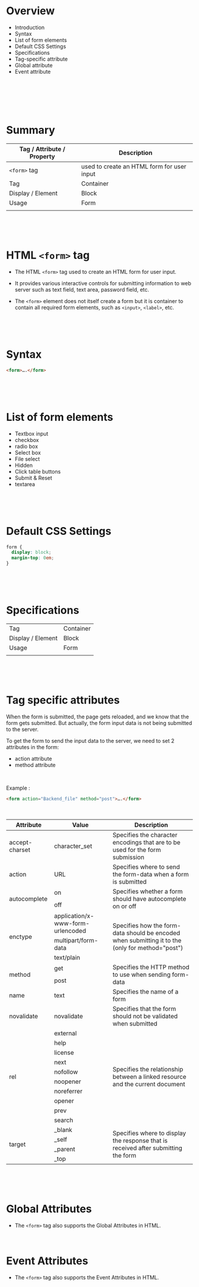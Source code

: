 # Overview

- Introduction
- Syntax
- List of form elements
- Default CSS Settings
- Specifications
- Tag-specific attribute
- Global attribute
- Event attribute

&nbsp;

&nbsp;

&nbsp;

# Summary

| Tag / Attribute / Property | Description                                |
| -------------------------- | ------------------------------------------ |
| `<form>` tag               | used to create an HTML form for user input |
| Tag                        | Container                                  |
| Display / Element          | Block                                      |
| Usage                      | Form                                       |
|                            |                                            |

&nbsp;

&nbsp;

# HTML `<form>` tag

- The HTML `<form>` tag used to create an HTML form for user input.

- It provides various interactive controls for submitting information to web server such as text field, text area, password field, etc.

- The `<form>` element does not itself create a form but it is container to contain all required form elements, such as `<input>`, `<label>`, etc.

&nbsp;

&nbsp;

# Syntax

```html
<form>….</form>
```

&nbsp;

&nbsp;

# List of form elements

- Textbox input
- checkbox
- radio box
- Select box
- File select
- Hidden
- Click table buttons
- Submit & Reset
- textarea

&nbsp;

&nbsp;

# Default CSS Settings

```css
form {
  display: block;
  margin-top: 0em;
}
```

&nbsp;

&nbsp;

# Specifications

|                   |           |
| ----------------- | --------- |
| Tag               | Container |
| Display / Element | Block     |
| Usage             | Form      |
|                   |           |

&nbsp;

&nbsp;

# Tag specific attributes

When the form is submitted, the page gets reloaded, and we know that the form gets submitted. But actually, the form input data is not being submitted to the server.

To get the form to send the input data to the server, we need to set 2 attributes in the form:

- action attribute
- method attribute

&nbsp;

Example :

```html
<form action="Backend_file" method="post">….</form>
```

&nbsp;

<table>
    <thead>
        <tr>
            <th>Attribute </th>
            <th>Value </th>
            <th>Description</th>
        </tr>
    </thead>
    <tbody>
        <tr>
            <td>accept-charset </td>
            <td>character_set </td>
            <td>Specifies the character encodings that are to be used for the form submission</td>
        </tr>
        <tr>
            <td> action </td>
            <td> URL </td>
            <td> Specifies where to send the form-data when a form is submitted</td>
        </tr>
        <tr>
            <td rowspan="2">autocomplete</td>
            <td>on</td>
            <td rowspan="2">Specifies whether a form should have autocomplete on or off</td>
        </tr>
        <tr>
            <td>off</td>
        </tr>
        <tr>
            <td rowspan="3"> enctype</td>
            <td>application/x-www-form-urlencoded</td>
            <td rowspan="3">Specifies how the form-data should be encoded when submitting it to the (only for
                method="post")</td>
        </tr>
        <tr>
            <td>multipart/form-data</td>
        </tr>
        <tr>
            <td>text/plain</td>
        </tr>
        <tr>
            <td rowspan="2">method</td>
            <td>get</td>
            <td rowspan="2">Specifies the HTTP method to use when sending form-data</td>
        </tr>
        <tr>
            <td>post </td>
        </tr>
        <tr>
            <td>name </td>
            <td>text </td>
            <td>Specifies the name of a form</td>
        </tr>
        <tr>
            <td>novalidate </td>
            <td>novalidate </td>
            <td>Specifies that the form should not be validated when submitted</td>
        </tr>
        <tr>
            <td rowspan="10">rel</td>
            <td>external</td>
            <td rowspan="10">Specifies the relationship between a linked resource and the current document</td>
        </tr>
        <tr>
            <td>help</td>
        </tr>
        <tr>
            <td>license</td>
        </tr>
        <tr>
            <td>next</td>
        </tr>
        <tr>
            <td>nofollow</td>
        </tr>
        <tr>
            <td>noopener</td>
        </tr>
        <tr>
            <td>noreferrer</td>
        </tr>
        <tr>
            <td>opener</td>
        </tr>
        <tr>
            <td>prev</td>
        </tr>
        <tr>
            <td>search</td>
        </tr>
        <tr>
            <td rowspan="4">target</td>
            <td>_blank</td>
            <td rowspan="4">Specifies where to display the response that is received after submitting the form</td>
        </tr>
        <tr>
<td>_self </td>
        </tr>
        <tr>
            <td> _parent</td>
        </tr>
        <tr>
<td>_top</td>
        </tr>
    </tbody>
</table>

&nbsp;

&nbsp;

# Global Attributes

- The `<form>` tag also supports the Global Attributes in HTML.

&nbsp;

# Event Attributes

- The `<form>` tag also supports the Event Attributes in HTML.
